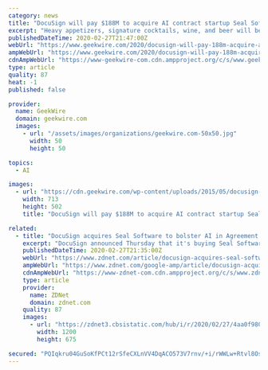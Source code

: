 ```yaml
---
category: news
title: "DocuSign will pay $188M to acquire AI contract startup Seal Software"
excerpt: "Heavy appetizers, signature cocktails, wine, and beer will be served. Join us at MoPOP on March 26 as we reveal winners in 13 categories, including Startup of the Year, Innovation of the Year and Next Tech Titan. Tickets on sale now! Subscribe to GeekWire's free newsletters to catch every headline Beyond the signature: DocuSign introduces new ..."
publishedDateTime: 2020-02-27T21:47:00Z
webUrl: "https://www.geekwire.com/2020/docusign-will-pay-188m-acquire-ai-contract-startup-seal-software/"
ampWebUrl: "https://www.geekwire.com/2020/docusign-will-pay-188m-acquire-ai-contract-startup-seal-software/amp/"
cdnAmpWebUrl: "https://www-geekwire-com.cdn.ampproject.org/c/s/www.geekwire.com/2020/docusign-will-pay-188m-acquire-ai-contract-startup-seal-software/amp/"
type: article
quality: 87
heat: -1
published: false

provider:
  name: GeekWire
  domain: geekwire.com
  images:
    - url: "/assets/images/organizations/geekwire.com-50x50.jpg"
      width: 50
      height: 50

topics:
  - AI

images:
  - url: "https://cdn.geekwire.com/wp-content/uploads/2015/05/docusign-document.jpg"
    width: 713
    height: 502
    title: "DocuSign will pay $188M to acquire AI contract startup Seal Software"

related:
  - title: "DocuSign acquires Seal Software to bolster AI in Agreement Cloud"
    excerpt: "DocuSign announced Thursday that it's buying Seal Software, a company focused on AI technology for contracts, for $188 million. Seal fits neatly into DocuSign's Agreement Cloud, a platform that lets people electronically prepare, sign, act-on and manage contract agreements. Seal's AI technology scans large collections of agreements by legal ..."
    publishedDateTime: 2020-02-27T21:35:00Z
    webUrl: "https://www.zdnet.com/article/docusign-acquires-seal-software-to-bolster-ai-in-agreement-cloud/"
    ampWebUrl: "https://www.zdnet.com/google-amp/article/docusign-acquires-seal-software-to-bolster-ai-in-agreement-cloud/"
    cdnAmpWebUrl: "https://www-zdnet-com.cdn.ampproject.org/c/s/www.zdnet.com/google-amp/article/docusign-acquires-seal-software-to-bolster-ai-in-agreement-cloud/"
    type: article
    provider:
      name: ZDNet
      domain: zdnet.com
    quality: 87
    images:
      - url: "https://zdnet3.cbsistatic.com/hub/i/r/2020/02/27/4aa0f980-f17b-4045-91c5-bb8aa93b19ca/thumbnail/1200x675/daa83dc58a469159c6bc9934e922dc2b/r-u-ok.jpg"
        width: 1200
        height: 675

secured: "PQIqkru04GuSoKfPCt12rSfeCXLnVV4DqACO573V7rnv/+i/rWWLw+Rtvl8OsLTYYVM3hGVyEFlm0da0ttHYnkW9tiSMez3bshGbQyoEuiHm52iL+gFRij92hEl4vsMNQ7D0ZwtKRBa/AtlSv58pm/9jW1Sfk7jSJyCTyYD0xh2aq9oK8T9PJ59XqUe/Za9ayHlw/WCYyhl/pGJpyenrqnYZIC4DRie+yjRWqkjAvNU3ofpH+0Q/srFQFye7gI4kL9BBupu0uvKxtYHYXUyoF2xCjGV7A+f5E62DR5F4PzSL1LCbSG/z/Qu5GglZ9V1K3rV5EWU0wUZFnwNyH2J1weZ9f1HFbSg03cgpybsMDQg9knczNkO3q6tj4bARgf+KqSQppy6gUVYkP5DS7CwBuNsObMzpqlM58mzpHXCqpTK3g7H9U/Uias2+o7G7CkGOPmfgISf/YgD1QVwkz0IZQCVrNdDuMC2l3JBWPQaNcCA=;rnotpVWb2WxybRvCGIqmXA=="
---
```


